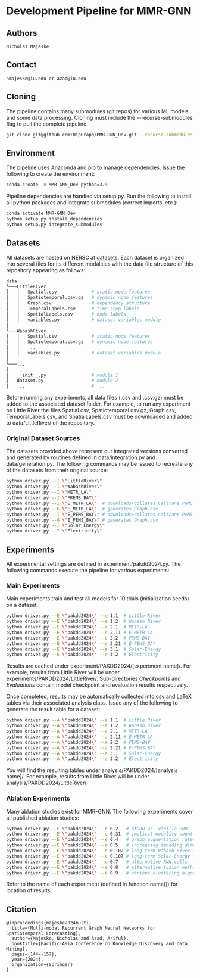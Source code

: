 # Development Pipeline for MMR-GNN
## Authors
	Nicholas Majeske
## Contact
	nmajeske@iu.edu or azad@iu.edu

## Cloning
The pipeline contains many submodules (git repos) for various ML models and some data processing. Cloning must include the --recurse-submodules flag to pull the complete pipeline.

```bash
git clone git@github.com:HipGraph/MMR-GNN_Dev.git --recurse-submodules
```

## Environment
The pipeline uses Anaconda and pip to manage dependencies. Issue the following to create the environment:
```bash
conda create -n MMR-GNN_Dev python=3.9
```
Pipeline dependencies are handled via setup.py. Run the following to install all python packages and integrate submodules (correct imports, etc.):
```bash
conda activate MMR-GNN_Dev
python setup.py install_dependencies
python setup.py integrate_submodules
```
## Datasets
All datasets are hosted on NERSC at [datasets](https://portal.nersc.gov/project/m4012/data/). Each dataset is organized into several files for its different modalities with the data file structure of this repository appearing as follows:
```bash
data
└───LittleRiver
│   │   Spatial.csv             # static node features
│   │   Spatiotemporal.csv.gz   # dynamic node features
│   │   Graph.csv               # dependency structure
│   │   TemporalLabels.csv      # time-step labels
│   │   SpatialLabels.csv       # node labels
│   │   variables.py            # dataset variables module
│   
└───WabashRiver
│   │   Spatial.csv             # static node features
│   │   Spatiotemporal.csv.gz   # dynamic node features
│   │   ...
│   │   variables.py            # dataset variables module
│   
└───...
│   
│   __init__.py                 # module 1
│   dataset.py                  # module 2
│   ...                         # ...
```
Before running any experiments, all data files (.csv and .csv.gz) must be added to the associated dataset folder. For example, to run any experiment on Little River the files Spatial.csv, Spatiotemporal.csv.gz, Graph.csv, TemporalLabels.csv, and SpatialLabels.csv must be downloaded and added to data/LittleRiver/ of the repository.

### Original Dataset Sources
The datasets provided above represent our integrated versions converted and generated by routines defined in data/integration.py and data/generation.py. The following commands may be issued to recreate any of the datasets from their original source:
```bash
python driver.py --I \"LittleRiver\"
python driver.py --I \"WabashRiver\"
python driver.py --I \"METR_LA\"
python driver.py --I \"PREMS_BAY\"
python driver.py --I \"E_METR_LA\"  # downloads+collates Caltrans PeMS files
python driver.py --G \"E_METR_LA\"  # generates Graph.csv
python driver.py --I \"E_PEMS_BAY\" # downloads+collates Caltrans PeMS files
python driver.py --G \"E_PEMS_BAY\" # generates Graph.csv
python driver.py --I \"Solar_Energy\"
python driver.py --I \"Electricity\"
```

##  Experiments
All experimental settings are defined in experiment/pakdd2024.py. The following commands execute the pipeline for various experiments:

### Main Experiments
Main experiments train and test all models for 10 trials (initialization seeds) on a dataset.
```bash
python driver.py --E \"pakdd2024\" --e 1.1  # Little River
python driver.py --E \"pakdd2024\" --e 1.2  # Wabash River
python driver.py --E \"pakdd2024\" --e 2.1  # METR-LA
python driver.py --E \"pakdd2024\" --e 2.11 # E-METR-LA
python driver.py --E \"pakdd2024\" --e 2.2  # PEMS-BAY
python driver.py --E \"pakdd2024\" --e 2.21 # E-PEMS-BAY
python driver.py --E \"pakdd2024\" --e 3.1  # Solar-Energy
python driver.py --E \"pakdd2024\" --e 3.2  # Electricity
```
Results are cached under experiment/PAKDD2024/[experiment name]/. For example, results from Little River will be under experiments/PAKDD2024/LittleRiver/. Sub-directories *Checkpoints* and *Evaluations* contain model checkpoint and evaluation results respectively.

Once completed, results may be automatically collected into csv and LaTeX tables via their associated analysis class. Issue any of the following to generate the result table for a dataset:
```bash
python driver.py --A \"pakdd2024\" --a 1.1  # Little River
python driver.py --A \"pakdd2024\" --a 1.2  # Wabash River
python driver.py --A \"pakdd2024\" --a 2.1  # METR-LA
python driver.py --A \"pakdd2024\" --a 2.11 # E-METR-LA
python driver.py --A \"pakdd2024\" --a 2.2  # PEMS-BAY
python driver.py --A \"pakdd2024\" --a 2.21 # E-PEMS-BAY
python driver.py --A \"pakdd2024\" --a 3.1  # Solar-Energy
python driver.py --A \"pakdd2024\" --a 3.2  # Electricity
```
You will find the resulting tables under analysis/PAKDD2024/[analysis name]/. For example, results from Little River will be under analysis/PAKDD2024/LittleRiver/.

### Ablation Experiments
Many ablation studies exist for MMR-GNN. The following experiments cover all published ablation studies:
```bash
python driver.py --E \"pakdd2024\" --e 0.2   # stGRU vs. vanilla GRU
python driver.py --E \"pakdd2024\" --e 0.31  # implicit modality count
python driver.py --E \"pakdd2024\" --e 0.4   # graph augmentation rate
python driver.py --E \"pakdd2024\" --e 0.5   # increasing embeding dimension
python driver.py --E \"pakdd2024\" --e 0.102 # long-term Wabash River forecasting
python driver.py --E \"pakdd2024\" --e 0.107 # long-term Solar-Energy forecasting
python driver.py --E \"pakdd2024\" --e 0.7   # alternative RNN cells
python driver.py --E \"pakdd2024\" --e 0.8   # alternative fusion methods
python driver.py --E \"pakdd2024\" --e 0.9   # various clustering algorithms
```
Refer to the name of each experiment (defined in function name()) for location of results.

## Citation
```
@inproceedings{majeske2024multi,
  title={Multi-modal Recurrent Graph Neural Networks for Spatiotemporal Forecasting},
  author={Majeske, Nicholas and Azad, Ariful},
  booktitle={Pacific-Asia Conference on Knowledge Discovery and Data Mining},
  pages={144--157},
  year={2024},
  organization={Springer}
}
```
